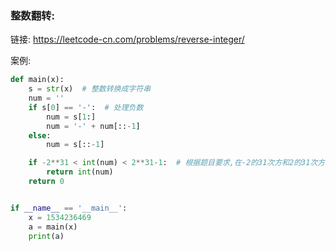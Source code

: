 ### 整数翻转:

链接: <https://leetcode-cn.com/problems/reverse-integer/>

案例:

```python
def main(x):
    s = str(x)  # 整数转换成字符串
    num = ''
    if s[0] == '-':  # 处理负数 
        num = s[1:]
        num = '-' + num[::-1]
    else:
        num = s[::-1]

    if -2**31 < int(num) < 2**31-1:  # 根据题目要求,在-2的31次方和2的31次方-1之间符合结果
        return int(num)
    return 0


if __name__ == '__main__':
    x = 1534236469
    a = main(x)
    print(a)
```


